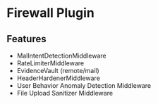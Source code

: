 # Firewall Plugin

## Features

* MalIntentDetectionMiddleware
* RateLimiterMiddleware
* EvidenceVault (remote/mail)
* HeaderHardenerMiddleware
* User Behavior Anomaly Detection Middleware
* File Upload Sanitizer Middleware